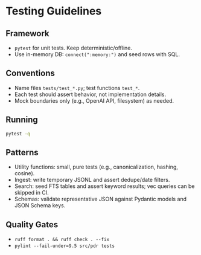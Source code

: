 # Testing Guidelines

## Framework
- `pytest` for unit tests. Keep deterministic/offline.
- Use in-memory DB: `connect(":memory:")` and seed rows with SQL.

## Conventions
- Name files `tests/test_*.py`; test functions `test_*`.
- Each test should assert behavior, not implementation details.
- Mock boundaries only (e.g., OpenAI API, filesystem) as needed.

## Running
```bash
pytest -q
```

## Patterns
- Utility functions: small, pure tests (e.g., canonicalization, hashing, cosine).
- Ingest: write temporary JSONL and assert dedupe/date filters.
- Search: seed FTS tables and assert keyword results; vec queries can be skipped in CI.
- Schemas: validate representative JSON against Pydantic models and JSON Schema keys.

## Quality Gates
- `ruff format . && ruff check . --fix`
- `pylint --fail-under=9.5 src/pdr tests`

